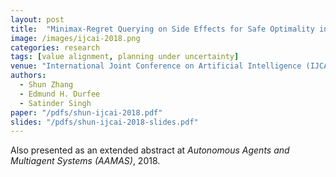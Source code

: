 ```yaml
---
layout: post
title:  "Minimax-Regret Querying on Side Effects for Safe Optimality in Factored Markov Decision Processes"
image: /images/ijcai-2018.png
categories: research
tags: [value alignment, planning under uncertainty]
venue: "International Joint Conference on Artificial Intelligence (IJCAI), 2018"
authors:
  - Shun Zhang
  - Edmund H. Durfee
  - Satinder Singh
paper: "/pdfs/shun-ijcai-2018.pdf"
slides: "/pdfs/shun-ijcai-2018-slides.pdf"
---
```

Also presented as an extended abstract at _Autonomous Agents and Multiagent Systems (AAMAS)_, 2018.
